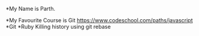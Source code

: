 *My Name is Parth.

*My Favourite Course is Git
https://www.codeschool.com/paths/javascript
*Git
*Ruby
Killing history using git rebase